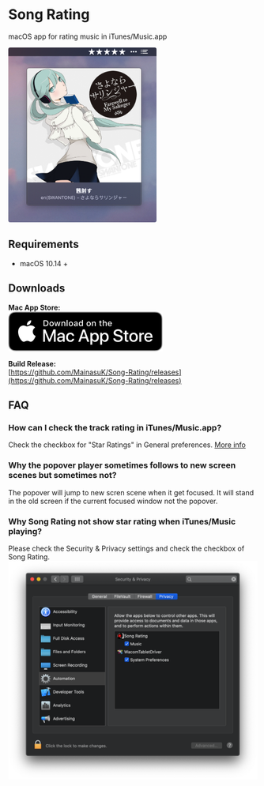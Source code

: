 # Song Rating
macOS app for rating music in iTunes/Music.app

<img src="./Press/Snapshot.png" width=300 style="border-radius:4px">

## Requirements
- macOS 10.14 +

## Downloads
**Mac App Store:**  
[![Download on the Mac App Store](./Press/Download_on_the_Mac_App_Store_Badge_US-UK_RGB_blk_092917.svg)](https://apps.apple.com/app/song-rating/id1471420267)

**Build Release:**  
[https://github.com/MainasuK/Song-Rating/releases](https://github.com/MainasuK/Song-Rating/releases)

## FAQ
### How can I check the track rating in iTunes/Music.app?  
Check the checkbox for "Star Ratings" in General preferences. [More info](https://support.apple.com/guide/music/general-preferences-mus4130f48/mac)

### Why the popover player sometimes follows to new screen scenes but sometimes not?
The popover will jump to new scren scene when it get focused. It will stand in the old screen if the current focused window not the popover.

### Why Song Rating not show star rating when iTunes/Music playing?
Please check the Security & Privacy settings and check the checkbox of Song Rating.
![Automation](./Press/Automation.png)
